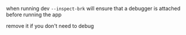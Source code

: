 when running dev `--inspect-brk` will ensure that a debugger is attached before running the app

remove it if you don't need to debug